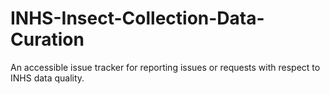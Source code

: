 # INHS-Insect-Collection-Data-Curation
An accessible issue tracker for reporting issues or requests with respect to INHS data quality.
